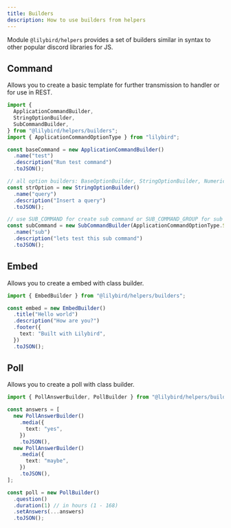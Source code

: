 ```yaml
---
title: Builders
description: How to use builders from helpers
---
```


Module `@lilybird/helpers` provides a set of builders similar in syntax to other popular discord libraries for JS.

## Command

Allows you to create a basic template for further transmission to handler or for use in REST.

```ts showLineNumbers
import {
  ApplicationCommandBuilder,
  StringOptionBuilder,
  SubCommandBuilder,
} from "@lilybird/helpers/builders";
import { ApplicationCommandOptionType } from "lilybird";

const baseCommand = new ApplicationCommandBuilder()
  .name("test")
  .description("Run test command")
  .toJSON();

// all option builders: BaseOptionBuilder, StringOptionBuilder, NumericOptionBuilder,
const strOption = new StringOptionBuilder()
  .name("query")
  .description("Insert a query")
  .toJSON();

// use SUB_COMMAND for create sub command or SUB_COMMAND_GROUP for sub command group
const subCommand = new SubCommandBuilder(ApplicationCommandOptionType.SUB_COMMAND)
  .name("sub")
  .description("lets test this sub command")
  .toJSON();
```

## Embed

Allows you to create a embed with class builder.

```ts showLineNumbers
import { EmbedBuilder } from "@lilybird/helpers/builders";

const embed = new EmbedBuilder()
  .title("Hello world")
  .description("How are you?")
  .footer({
    text: "Built with Lilybird",
  })
  .toJSON();
```

## Poll

Allows you to create a poll with class builder.

```ts showLineNumbers
import { PollAnswerBuilder, PollBuilder } from "@lilybird/helpers/builders";

const answers = [
  new PollAnswerBuilder()
    .media({
      text: "yes",
    })
    .toJSON(),
  new PollAnswerBuilder()
    .media({
      text: "maybe",
    })
    .toJSON(),
];

const poll = new PollBuilder()
  .question()
  .duration(1) // in hours (1 - 168)
  .setAnswers(...answers)
  .toJSON();
```
